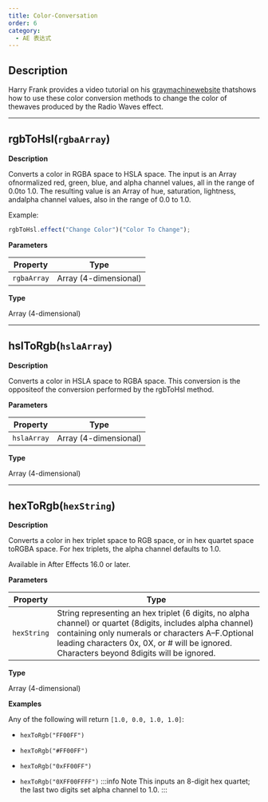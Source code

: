 ```yaml
---
title: Color-Conversation
order: 6
category:
  - AE 表达式
---
```


## Description

Harry Frank provides a video tutorial on his [graymachinewebsite](http://www.graymachine.com/tutorials/rgb-to-hsl-expressions/) thatshows how to use these color conversion methods to change the color of thewaves produced by the Radio Waves effect.

---

## rgbToHsl(`rgbaArray`)

**Description**

Converts a color in RGBA space to HSLA space. The input is an Array ofnormalized red, green, blue, and alpha channel values, all in the range of 0.0to 1.0. The resulting value is an Array of hue, saturation, lightness, andalpha channel values, also in the range of 0.0 to 1.0.

Example:

```javascript
rgbToHsl.effect("Change Color")("Color To Change");
```

**Parameters**

| Property    | Type                  |
| ----------- | --------------------- |
| `rgbaArray` | Array (4-dimensional) |

**Type**

Array (4-dimensional)

---

## hslToRgb(`hslaArray`)

**Description**

Converts a color in HSLA space to RGBA space. This conversion is the oppositeof the conversion performed by the rgbToHsl method.

**Parameters**

| Property    | Type                  |
| ----------- | --------------------- |
| `hslaArray` | Array (4-dimensional) |

**Type**

Array (4-dimensional)

---

## hexToRgb(`hexString`)

**Description**

Converts a color in hex triplet space to RGB space, or in hex quartet space toRGBA space. For hex triplets, the alpha channel defaults to 1.0.

Available in After Effects 16.0 or later.

**Parameters**

| Property    | Type                                                                                                                                                                                                                                                         |
| ----------- | ------------------------------------------------------------------------------------------------------------------------------------------------------------------------------------------------------------------------------------------------------------ |
| `hexString` | String representing an hex triplet (6 digits, no alpha channel) or quartet (8digits, includes alpha channel) containing only numerals or characters A–F.Optional leading characters 0x, 0X, or # will be ignored. Characters beyond 8digits will be ignored. |

**Type**

Array (4-dimensional)

**Examples**

Any of the following will return `[1.0, 0.0, 1.0, 1.0]`:

- `hexToRgb("FF00FF")`

- `hexToRgb("#FF00FF")`

- `hexToRgb("0xFF00FF")`

- `hexToRgb("0XFF00FFFF")`
  :::info Note
  This inputs an 8-digit hex quartet; the last two digits set alpha channel to 1.0.
  :::
